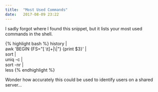 ```yaml
---
title:  "Most Used Commands"
date:   2017-08-09 23:22
---
```

I sadly forgot where I found this snippet, but it lists your most used commands in the shell. 

{% highlight bash %}
history | \
  awk 'BEGIN {FS="[ \t]+|\\|"} {print $3}' | \
  sort | \
  uniq -c | \
  sort -nr | \
  less
{% endhighlight %}

Wonder how accurately this could be used to identify users on a shared server...
